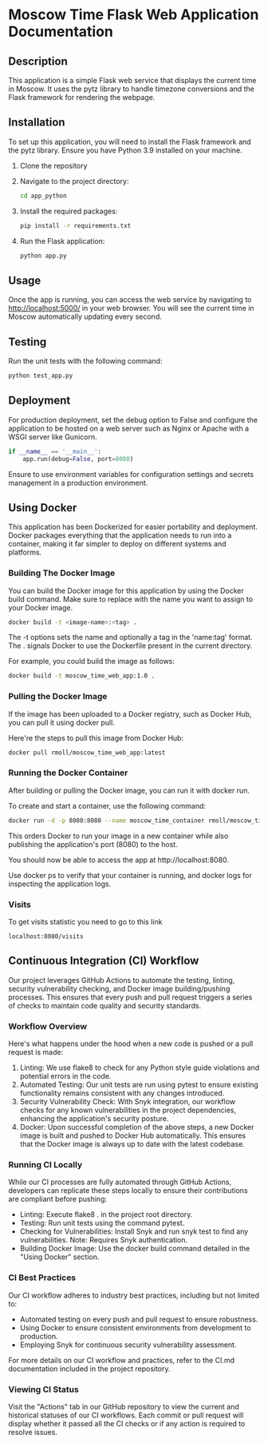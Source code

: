 # Moscow Time Flask Web Application Documentation

## Description

This application is a simple Flask web service that displays the current time in Moscow. It uses the pytz library to
handle timezone conversions and the Flask framework for rendering the webpage.

## Installation

To set up this application, you will need to install the Flask framework and the pytz library. Ensure you have Python
3.9 installed on your machine.

1. Clone the repository

2. Navigate to the project directory:

    ```bash
    cd app_python
    ```

3. Install the required packages:

    ```bash
    pip install -r requirements.txt
    ```

4. Run the Flask application:

    ```bash
    python app.py
    ```

## Usage

Once the app is running, you can access the web service by navigating to <http://localhost:5000/> in your web browser. You
will see the current time in Moscow automatically updating every second.

## Testing

Run the unit tests with the following command:

```bash
python test_app.py
```

## Deployment

For production deployment, set the debug option to False and configure the application to be hosted on a web server such
as Nginx or Apache with a WSGI server like Gunicorn.

```python
if __name__ == '__main__':
    app.run(debug=False, port=8080)
```

Ensure to use environment variables for configuration settings and secrets management in a production environment.

## Using Docker

This application has been Dockerized for easier portability and deployment. Docker packages everything that the application needs to run into a container, making it far simpler to deploy on different systems and platforms.

### Building The Docker Image

You can build the Docker image for this application by using the Docker build command. Make sure to replace <image-name> with the name you want to assign to your Docker image.

```bash
docker build -t <image-name>:<tag> .
```

The -t options sets the name and optionally a tag in the 'name:tag' format. The . signals Docker to use the Dockerfile present in the current directory.

For example, you could build the image as follows:

```bash
docker build -t moscow_time_web_app:1.0 .
```

### Pulling the Docker Image

If the image has been uploaded to a Docker registry, such as Docker Hub, you can pull it using docker pull.

Here're the steps to pull this image from Docker Hub:

```bash
docker pull rmoll/moscow_time_web_app:latest
```

### Running the Docker Container

After building or pulling the Docker image, you can run it with docker run.

To create and start a container, use the following command:

```bash
docker run -d -p 8080:8080 --name moscow_time_container rmoll/moscow_time_web_app:latest
```
This orders Docker to run your image in a new container while also publishing the application's port (8080) to the host.

You should now be able to access the app at http://localhost:8080.

Use docker ps to verify that your container is running, and docker logs <container-id> for inspecting the application logs.

### Visits
To get visits statistic you need to go to this link

```text
localhost:8080/visits
```

## Continuous Integration (CI) Workflow

Our project leverages GitHub Actions to automate the testing, linting, security vulnerability checking, and Docker image building/pushing processes. This ensures that every push and pull request triggers a series of checks to maintain code quality and security standards.

### Workflow Overview

Here's what happens under the hood when a new code is pushed or a pull request is made:

1. Linting: We use flake8 to check for any Python style guide violations and potential errors in the code.
2. Automated Testing: Our unit tests are run using pytest to ensure existing functionality remains consistent with any changes introduced.
3. Security Vulnerability Check: With Snyk integration, our workflow checks for any known vulnerabilities in the project dependencies, enhancing the application's security posture.
4. Docker: Upon successful completion of the above steps, a new Docker image is built and pushed to Docker Hub automatically. This ensures that the Docker image is always up to date with the latest codebase.

### Running CI Locally

While our CI processes are fully automated through GitHub Actions, developers can replicate these steps locally to ensure their contributions are compliant before pushing:

- Linting: Execute flake8 . in the project root directory.
- Testing: Run unit tests using the command pytest.
- Checking for Vulnerabilities: Install Snyk and run snyk test to find any vulnerabilities. Note: Requires Snyk authentication.
- Building Docker Image: Use the docker build command detailed in the "Using Docker" section.

### CI Best Practices

Our CI workflow adheres to industry best practices, including but not limited to:

- Automated testing on every push and pull request to ensure robustness.
- Using Docker to ensure consistent environments from development to production.
- Employing Snyk for continuous security vulnerability assessment.

For more details on our CI workflow and practices, refer to the CI.md documentation included in the project repository.

### Viewing CI Status

Visit the "Actions" tab in our GitHub repository to view the current and historical statuses of our CI workflows. Each commit or pull request will display whether it passed all the CI checks or if any action is required to resolve issues.
